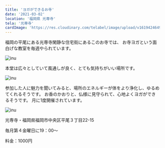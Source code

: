 ```yaml
---
title: 'ヨガができるお寺'
date: '2021-03-02'
location: '福岡県 光専寺'
tela: '光専寺'
cardImage: 'https://res.cloudinary.com/telabel/image/upload/v1619424649/unnamed_mhel2j.jpg'
---
```



福岡の平尾にある光専寺閑静な住宅街にあるこのお寺では、
お寺ヨガという面白げな教室を毎週やられています。


![inu](https://res.cloudinary.com/telabel/image/upload/v1619424649/unnamed_mhel2j.jpg)

本堂は広々としていて風通しが良く、とても気持ちがいい場所です。


![inu](https://res.cloudinary.com/telabel/image/upload/v1619784069/o1080076614825245323_po1jqm.jpg)


参加した人に魅力を聞いてみると、場所のエネルギーが体をより浄化し、ゆるめてくれるそうです。
お香のかおりと、仏様に見守られて、心地よくヨガができるそうです。
月に1度開催されています。

![inu](https://res.cloudinary.com/telabel/image/upload/v1619783840/o1080080914374688773_py4s2f.jpg)



光専寺・福岡県福岡市中央区平尾３丁目22-15


毎月第４金曜日に19：00〜


料金：1000円

